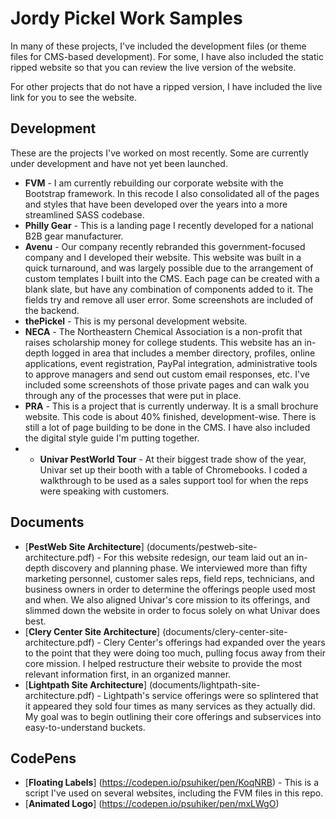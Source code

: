 # Jordy Pickel Work Samples

In many of these projects, I've included the development files (or theme files for CMS-based development). For some, I have also included the static ripped website so that you can review the live version of the website.

For other projects that do not have a ripped version, I have included the live link for you to see the website.

## Development

These are the projects I've worked on most recently. Some are currently under development and have not yet been launched.

* __FVM__ - I am currently rebuilding our corporate website with the Bootstrap framework. In this recode I also consolidated all of the pages and styles that have been developed over the years into a more streamlined SASS codebase.
* __Philly Gear__ - This is a landing page I recently developed for a national B2B gear manufacturer.
* __Avenu__ - Our company recently rebranded this government-focused company and I developed their website. This website was built in a quick turnaround, and was largely possible due to the arrangement of custom templates I built into the CMS. Each page can be created with a blank slate, but have any combination of components added to it. The fields try and remove all user error. Some screenshots are included of the backend.
* __thePickel__ - This is my personal development website.
* __NECA__ - The Northeastern Chemical Association is a non-profit that raises scholarship money for college students. This website has an in-depth logged in area that includes a member directory, profiles, online applications, event registration, PayPal integration, administrative tools to approve managers and send out custom email responses, etc. I've included some screenshots of those private pages and can walk you through any of the processes that were put in place.
* __PRA__ - This is a project that is currently underway. It is a small brochure website. This code is about 40% finished, development-wise. There is still a lot of page building to be done in the CMS. I have also included the digital style guide I'm putting together.
* * __Univar PestWorld Tour__ - At their biggest trade show of the year, Univar set up their booth with a table of Chromebooks. I coded a walkthrough to be used as a sales support tool for when the reps were speaking with customers.

## Documents

* [__PestWeb Site Architecture__] (documents/pestweb-site-architecture.pdf) - For this website redesign, our team laid out an in-depth discovery and planning phase. We interviewed more than fifty marketing personnel, customer sales reps, field reps, technicians, and business owners in order to determine the offerings people used most and when. We also aligned Univar's core mission to its offerings, and slimmed down the website in order to focus solely on what Univar does best.
* [__Clery Center Site Architecture__] (documents/clery-center-site-architecture.pdf) - Clery Center's offerings had expanded over the years to the point that they were doing too much, pulling focus away from their core mission. I helped restructure their website to provide the most relevant information first, in an organized manner.
* [__Lightpath Site Architecture__] (documents/lightpath-site-architecture.pdf) - Lightpath's service offerings were so splintered that it appeared they sold four times as many services as they actually did. My goal was to begin outlining their core offerings and subservices into easy-to-understand buckets.

## CodePens

* [__Floating Labels__] (https://codepen.io/psuhiker/pen/KoqNRB) - This is a script I've used on several websites, including the FVM files in this repo.
* [__Animated Logo__] (https://codepen.io/psuhiker/pen/mxLWgO)
